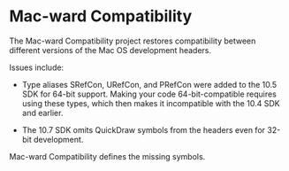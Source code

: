 Mac-ward Compatibility
======================

The Mac-ward Compatibility project restores compatibility between different
versions of the Mac OS development headers.

Issues include:

* Type aliases SRefCon, URefCon, and PRefCon were added to the 10.5 SDK for
64-bit support.  Making your code 64-bit-compatible requires using these
types, which then makes it incompatible with the 10.4 SDK and earlier.

* The 10.7 SDK omits QuickDraw symbols from the headers even for 32-bit
development.

Mac-ward Compatibility defines the missing symbols.

